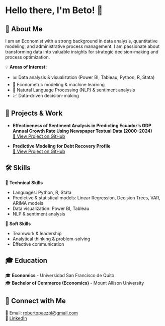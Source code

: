 # Hello there, I'm Beto! 👋  

## 📌 About Me  
I am an Economist with a strong background in data analysis, quantitative modeling, and administrative process management. I am passionate about transforming data into valuable insights for strategic decision-making and process optimization.  

💡 **Areas of Interest:**  
- 📊 Data analysis & visualization (Power BI, Tableau, Python, R, Stata)  
- 🤖 Econometric modeling & machine learning  
- 🔎 Natural Language Processing (NLP) & sentiment analysis  
- 📈 Data-driven decision-making  

## 🚀 Projects & Work  
- **Effectiveness of Sentiment Analysis in Predicting Ecuador’s GDP Annual Growth Rate Using Newspaper Textual Data (2000–2024)**  
  [🔗 View Project on GitHub](https://github.com/BetoP316/NLP_analysis)

- **Predictive Modeling for Debt Recovery Profile**  
  [🔗 View Project on GitHub](https://github.com/BetoP316/MG_project/blob/main/README.md)

## 🛠️ Skills  
🔹 **Technical Skills**  
- Languages: Python, R, Stata  
- Predictive & statistical models: Linear Regression, Decision Trees, VAR, ARIMA models  
- Data visualization: Power BI, Tableau  
- NLP & sentiment analysis  

🔹 **Soft Skills**  
- Teamwork & leadership  
- Analytical thinking & problem-solving  
- Effective communication  

## 🎓 Education  
🎓 **Economics** - Universidad San Francisco de Quito  
🎓 **Bachelor of Commerce (Economics)** - Mount Allison University  

## 🔗 Connect with Me  
📩 Email: robertopaezpl@gmail.com  
🔗 [LinkedIn](www.linkedin.com/in/roberto-paez-pluas-2685b3241)  
